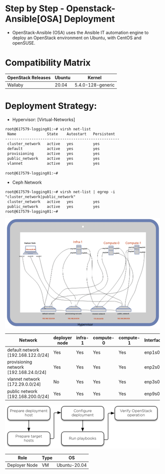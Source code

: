 Step by Step - Openstack-Ansible[OSA] Deployment
===

* OpenStack-Ansible (OSA) uses the Ansible IT automation engine to deploy an OpenStack environment on Ubuntu, with CentOS and openSUSE. 

Compatibility Matrix
===


|OpenStack Releases|Ubuntu|Kernel|
|----|----|----|
|Wallaby |20.04|5.4.0-128-generic|

Deployment Strategy:
===

* Hypervisor: [Virtual-Networks]

```
root@617579-logging01:~# virsh net-list
 Name              State    Autostart   Persistent
----------------------------------------------------
 cluster_network   active   yes         yes
 default           active   yes         yes
 provisioning      active   yes         yes
 public_network    active   yes         yes
 vlannet           active   yes         yes

root@617579-logging01:~# 
```
* Ceph Network

```
root@617579-logging01:~# virsh net-list | egrep -i "cluster_network|public_network"
 cluster_network   active   yes         yes
 public_network    active   yes         yes
root@617579-logging01:~# 
```

![Book logo](https://github.com/NileshChandekar/openstack-ansible-deploy/blob/main/images/Screenshot%202022-10-13%20at%205.58.03%20PM.png)


|Network|deployer node|infra-1|compute-0|compute-1|Interfaces|
|----|----|----|----|----|----|
|default network [192.168.122.0/24]|Yes|Yes|Yes|Yes|enp1s0|
|provisioning network [192.168.24.0/24]|Yes|Yes|Yes|Yes|enp2s0|
|vlannet network [172.29.0.0/24]|No|Yes|Yes|Yes|enp3s0|
|public network [192.168.200.0/24]|Yes|Yes|Yes|Yes|enp9s0|



![logo](https://github.com/NileshChandekar/openstack-ansible-deploy/blob/main/images/installation-workflow-overview.png)


|Role|Type|OS|
|----|----|----|
|Deployer Node|VM|Ubuntu-20.04|


